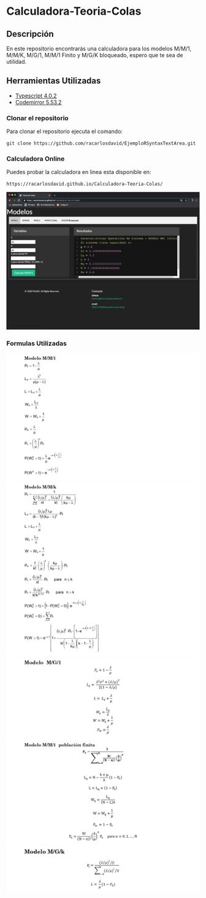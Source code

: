 # Calculadora-Teoria-Colas
## Descripción
En este repositorio encontrarás una calculadora para los modelos M/M/1, M/M/K, M/G/1, M/M/1 Finito y M/G/K bloqueado, espero que te sea de utilidad.
## Herramientas Utilizadas
- [ Typescript 4.0.2 ]()
- [ Codemirror 5.53.2 ](https://codemirror.net/)

### Clonar el repositorio
Para clonar el repositorio ejecuta el comando:
```
git clone https://github.com/racarlosdavid/EjemploRSyntaxTextArea.git
```

### Calculadora Online
Puedes probar la calculadora en linea esta disponible en:
```
https://racarlosdavid.github.io/Calculadora-Teoria-Colas/
```
![Alt text](imgs/Calculadora_Online.png?raw=true "Up time")

### Formulas Utilizadas


![Alt text](imgs/Formulario_MM1.jpg?raw=true "Up time")
![Alt text](imgs/Formulario_MMK.jpg?raw=true "Up time")
![Alt text](imgs/Formulario_MG1.jpg?raw=true "Up time")
![Alt text](imgs/Formulario_MM1_Finito.jpg?raw=true "Up time")
![Alt text](imgs/Formulario_MGK.jpg?raw=true "Up time")